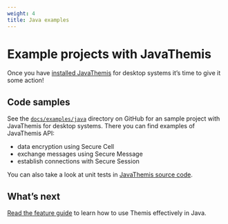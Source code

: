 ```yaml
---
weight: 4
title: Java examples
---
```


# Example projects with JavaThemis

Once you have [installed JavaThemis](../installation-desktop/) for desktop systems
it’s time to give it some action!

## Code samples

See the [`docs/examples/java`](https://github.com/cossacklabs/themis/tree/master/docs/examples/java)
directory on GitHub for an sample project with JavaThemis for desktop systems.
There you can find examples of JavaThemis API:

  - data encryption using Secure Cell
  - exchange messages using Secure Message
  - establish connections with Secure Session

You can also take a look at unit tests
in [JavaThemis source code](https://github.com/cossacklabs/themis/tree/master/tests/themis/wrappers/android/com/cossacklabs/themis/test).

## What’s next

[Read the feature guide](../features/)
to learn how to use Themis effectively in Java.
